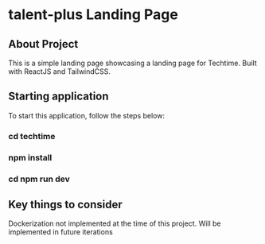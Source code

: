 # talent-plus Landing Page

## About Project
This is a simple landing page showcasing a landing page for Techtime. Built with ReactJS and TailwindCSS. 

## Starting application
To start this application, follow the steps below:

### cd techtime
### npm install
### cd npm run dev

## Key things to consider
Dockerization not implemented at the time of this project. Will be implemented in future iterations
